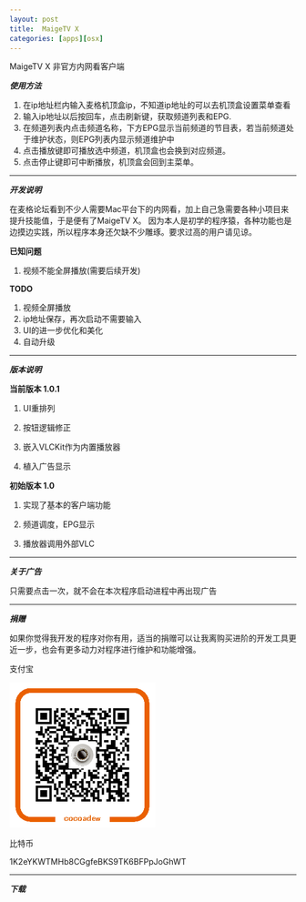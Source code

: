 ```yaml
---
layout: post
title:  MaigeTV X
categories: [apps][osx]
---
```



MaigeTV X 非官方内网看客户端

***使用方法***

1. 在ip地址栏内输入麦格机顶盒ip，不知道ip地址的可以去机顶盒设置菜单查看
2. 输入ip地址以后按回车，点击刷新键，获取频道列表和EPG.
3. 在频道列表内点击频道名称，下方EPG显示当前频道的节目表，若当前频道处于维护状态，则EPG列表内显示频道维护中
4. 点击播放键即可播放选中频道，机顶盒也会换到对应频道。
5. 点击停止键即可中断播放，机顶盒会回到主菜单。

---
***开发说明***

在麦格论坛看到不少人需要Mac平台下的内网看，加上自己急需要各种小项目来提升技能值，于是便有了MaigeTV X。
因为本人是初学的程序猿，各种功能也是边摸边实践，所以程序本身还欠缺不少雕琢。要求过高的用户请见谅。


**已知问题**

1. 视频不能全屏播放(需要后续开发)

**TODO**

1. 视频全屏播放
2. ip地址保存，再次启动不需要输入
3. UI的进一步优化和美化
4. 自动升级

---
***版本说明***

**当前版本 1.0.1**

1. UI重排列

2. 按钮逻辑修正

3. 嵌入VLCKit作为内置播放器

4. 植入广告显示

**初始版本 1.0**

1. 实现了基本的客户端功能

2. 频道调度，EPG显示

3. 播放器调用外部VLC

---
***关于广告***

只需要点击一次，就不会在本次程序启动进程中再出现广告

---
***捐赠***

如果你觉得我开发的程序对你有用，适当的捐赠可以让我离购买进阶的开发工具更近一步，也会有更多动力对程序进行维护和功能增强。

支付宝

![支付宝](../image/alipayqr.png)


比特币

1K2eYKWTMHb8CGgfeBKS9TK6BFPpJoGhWT

---
***下载***
